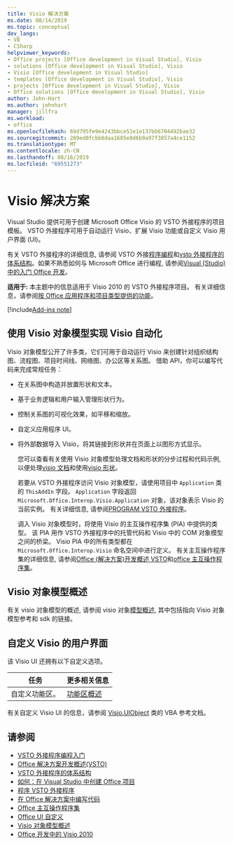 ```yaml
---
title: Visio 解决方案
ms.date: 08/14/2019
ms.topic: conceptual
dev_langs:
- VB
- CSharp
helpviewer_keywords:
- Office projects [Office development in Visual Studio], Visio
- solutions [Office development in Visual Studio], Visio
- Visio [Office development in Visual Studio]
- templates [Office development in Visual Studio], Visio
- projects [Office development in Visual Studio], Visio
- Office solutions [Office development in Visual Studio], Visio
author: John-Hart
ms.author: johnhart
manager: jillfra
ms.workload:
- office
ms.openlocfilehash: 69d795fe9e4243bbce51e1e137bb6704492bae32
ms.sourcegitcommit: 209ed0fcbb8daa1685e8d6b9a97f3857a4ce1152
ms.translationtype: MT
ms.contentlocale: zh-CN
ms.lasthandoff: 08/16/2019
ms.locfileid: "69551273"
---
```

# <a name="visio-solutions"></a>Visio 解决方案
  Visual Studio 提供可用于创建 Microsoft Office Visio 的 VSTO 外接程序的项目模板。 VSTO 外接程序可用于自动运行 Visio、扩展 Visio 功能或自定义 Visio 用户界面 (UI)。

 有关 VSTO 外接程序的详细信息, 请参阅 VSTO 外接[程序编程](../vsto/getting-started-programming-vsto-add-ins.md)和[vsto 外接程序的体系结构](../vsto/architecture-of-vsto-add-ins.md)。如果不熟悉如何与 Microsoft Office 进行编程, 请参阅[Visual &#40;Studio&#41;中的入门 Office 开发](../vsto/getting-started-office-development-in-visual-studio.md)。

 **适用于:** 本主题中的信息适用于 Visio 2010 的 VSTO 外接程序项目。 有关详细信息，请参阅[按 Office 应用程序和项目类型提供的功能](../vsto/features-available-by-office-application-and-project-type.md)。

[!include[Add-ins note](includes/addinsnote.md)]

## <a name="automate-visio-by-using-the-visio-object-model"></a>使用 Visio 对象模型实现 Visio 自动化
 Visio 对象模型公开了许多类，它们可用于自动运行 Visio 来创建针对组织结构图、流程图、项目时间线、网络图、办公区等关系图。 借助 API，你可以编写代码来完成常规任务：

- 在关系图中构造并放置形状和文本。

- 基于业务逻辑和用户输入管理形状行为。

- 控制关系图的可视化效果，如平移和缩放。

- 自定义应用程序 UI。

- 将外部数据导入 Visio，将其链接到形状并在页面上以图形方式显示。

  您可以查看有关使用 Visio 对象模型处理文档和形状的分步过程和代码示例, 以便处理[visio 文档](../vsto/working-with-visio-documents.md)和使用[visio 形状](../vsto/working-with-visio-shapes.md)。

  若要从 VSTO 外接程序访问 Visio 对象模型，请使用项目中 `Application` 类的 `ThisAddIn` 字段。 `Application` 字段返回 `Microsoft.Office.Interop.Visio.Application` 对象，该对象表示 Visio 的当前实例。 有关详细信息, 请参阅[PROGRAM VSTO 外接程序](../vsto/programming-vsto-add-ins.md)。

  调入 Visio 对象模型时，将使用 Visio 的主互操作程序集 (PIA) 中提供的类型。 该 PIA 用作 VSTO 外接程序中的托管代码和 Visio 中的 COM 对象模型之间的桥梁。 Visio PIA 中的所有类型都在 `Microsoft.Office.Interop.Visio` 命名空间中进行定义。 有关主互操作程序集的详细信息, 请参阅[Office &#40;解决方案&#41;开发概述 VSTO](../vsto/office-solutions-development-overview-vsto.md)和[office 主互操作程序集](../vsto/office-primary-interop-assemblies.md)。

## <a name="visio-object-model-overview"></a>Visio 对象模型概述
 有关 visio 对象模型的概述, 请参阅 visio 对象[模型概述](../vsto/visio-object-model-overview.md), 其中包括指向 Visio 对象模型参考和 sdk 的链接。

## <a name="customize-the-user-interface-of-visio"></a>自定义 Visio 的用户界面
 该 Visio UI 还拥有以下自定义选项。

|任务|更多相关信息|
|----------|--------------------------|
|自定义功能区。|[功能区概述](../vsto/ribbon-overview.md)|

 有关自定义 Visio UI 的信息，请参阅 [Visio.UIObject](/office/vba/api/Visio.UIObject) 类的 VBA 参考文档。

## <a name="see-also"></a>请参阅
- [VSTO 外接程序编程入门](../vsto/getting-started-programming-vsto-add-ins.md)
- [Office 解决方案开发概述&#40;VSTO&#41;](../vsto/office-solutions-development-overview-vsto.md)
- [VSTO 外接程序的体系结构](../vsto/architecture-of-vsto-add-ins.md)
- [如何：在 Visual Studio 中创建 Office 项目](../vsto/how-to-create-office-projects-in-visual-studio.md)
- [程序 VSTO 外接程序](../vsto/programming-vsto-add-ins.md)
- [在 Office 解决方案中编写代码](../vsto/writing-code-in-office-solutions.md)
- [Office 主互操作程序集](../vsto/office-primary-interop-assemblies.md)
- [Office UI 自定义](../vsto/office-ui-customization.md)
- [Visio 对象模型概述](../vsto/visio-object-model-overview.md)
- [Office 开发中的 Visio 2010](http://go.microsoft.com/fwlink/?LinkId=199017)
